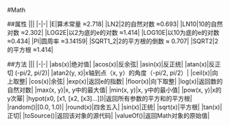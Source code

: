 #Math

##属性
|||
|-|-|
|E|算术常量 ≈2.718|
|LN2|2的自然对数 ≈0.693|
|LN10|10的自然对数 ≈2.302|
|LOG2E|以2为底的e的对数 ≈1.414|
|LOG10E|以10为底的e的对数 ≈0.434|
|PI|圆周率 ≈3.14159|
|SQRT1_2|2的平方根的倒数 ≈ 0.707|
|SQRT2|2的平方根 ≈1.414|

##方法
|||
|-|-|
|abs(x)|绝对值|
|acos(x)|反余弦|
|asin(x)|反正统|
|atan(x)|反正切 (-pi/2, pi/2)|
|atan2(y, x)|x轴到点（x, y）的角度（-pi/2, pi/2）|
|ceil(x)|向上取整|
|cos(x)|余弦|
|exp(x)|返回e的指数|
|floor(x)|向下取整|
|log(x)|返回数的自然对数|
|max(x, y)|x, y中的最大值|
|min(x, y)|x, y中的最小值|
|pow(x, y)|x的y次幂|
|hypot(x0, [x1, [x2, [x3]...]])|返回所有参数的平方和的平方根|
|random()|[0.0, 1.0)|
|round(x)|四舍五入|
|sin(x)|正统|
|sqrt(x)|平方根|
|tan(x)|正切|
|toSource()|返回该对象的源代码|
|valueOf()|返回Math对象的原始值|